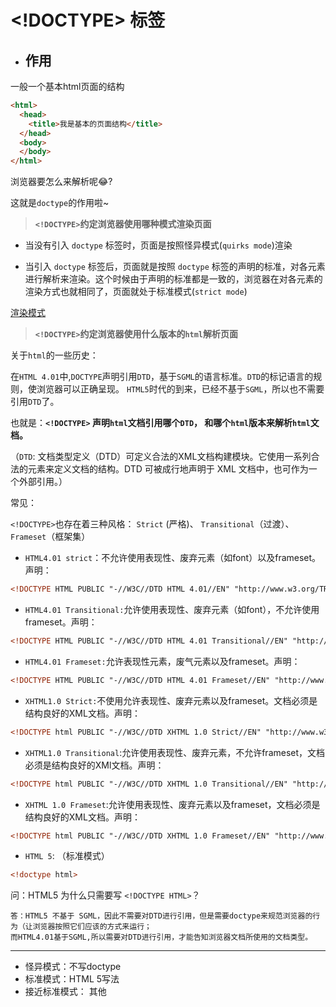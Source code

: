 # <!DOCTYPE> 标签

- ## 作用

一般一个基本html页面的结构

```html
<html>
  <head>
    <title>我是基本的页面结构</title>
  </head>
  <body>
  </body>
</html>
```
浏览器要怎么来解析呢😂?

这就是`doctype`的作用啦~

> **`<!DOCTYPE>`约定浏览器使用哪种模式渲染页面**

- 当没有引入 `doctype` 标签时，页面是按照怪异模式(`quirks mode`)渲染

- 当引入 `doctype` 标签后，页面就是按照 `doctype` 标签的声明的标准，对各元素进行解析来渲染。这个时候由于声明的标准都是一致的，浏览器在对各元素的渲染方式也就相同了，页面就处于标准模式(`strict mode`)

[渲染模式](./MODE.md)

> **`<!DOCTYPE>`约定浏览器使用什么版本的`html`解析页面**

关于`html`的一些历史：

在`HTML 4.01`中,`DOCTYPE`声明引用`DTD`，基于`SGML`的语言标准。`DTD`的标记语言的规则，使浏览器可以正确呈现。
`HTML5`时代的到来，已经不基于`SGML`，所以也不需要引用`DTD`了。

也就是：**`<!DOCTYPE>` 声明`html`文档引用哪个`DTD`， 和哪个`html`版本来解析`html`文档。**

（`DTD`: 文档类型定义（DTD）可定义合法的XML文档构建模块。它使用一系列合法的元素来定义文档的结构。DTD 可被成行地声明于 XML 文档中，也可作为一个外部引用。）

常见：

`<!DOCTYPE>`也存在着三种风格： `Strict` (严格)、 `Transitional`（过渡）、 `Frameset`（框架集）

- `HTML4.01 strict`：不允许使用表现性、废弃元素（如font）以及frameset。声明：

```html
<!DOCTYPE HTML PUBLIC "-//W3C//DTD HTML 4.01//EN" "http://www.w3.org/TR/html4/strict.dtd">
```

- `HTML4.01 Transitional:`允许使用表现性、废弃元素（如font），不允许使用frameset。声明：

```html
<!DOCTYPE HTML PUBLIC "-//W3C//DTD HTML 4.01 Transitional//EN" "http://www.w3.org/TR/html4/loose.dtd">

```

- `HTML4.01 Frameset:`允许表现性元素，废气元素以及frameset。声明：

```html
<!DOCTYPE HTML PUBLIC "-//W3C//DTD HTML 4.01 Frameset//EN" "http://www.w3.org/TR/html4/frameset.dtd">
```

- `XHTML1.0 Strict:`不使用允许表现性、废弃元素以及frameset。文档必须是结构良好的XML文档。声明：
```html
<!DOCTYPE html PUBLIC "-//W3C//DTD XHTML 1.0 Strict//EN" "http://www.w3.org/TR/xhtml1/DTD/xhtml1-strict.dtd">
```

- `XHTML1.0 Transitional`:允许使用表现性、废弃元素，不允许frameset，文档必须是结构良好的XMl文档。声明： 
```html
<!DOCTYPE html PUBLIC "-//W3C//DTD XHTML 1.0 Transitional//EN" "http://www.w3.org/TR/xhtml1/DTD/xhtml1-transitional.dtd">
```

- `XHTML 1.0 Frameset`:允许使用表现性、废弃元素以及frameset，文档必须是结构良好的XML文档。声明：

```html
<!DOCTYPE html PUBLIC "-//W3C//DTD XHTML 1.0 Frameset//EN" "http://www.w3.org/TR/xhtml1/DTD/xhtml1-frameset.dtd">
```

- `HTML 5`: （标准模式）

```html
<!doctype html>
```

  问：HTML5 为什么只需要写 `<!DOCTYPE HTML>`？

    答：HTML5 不基于 SGML，因此不需要对DTD进行引用，但是需要doctype来规范浏览器的行为（让浏览器按照它们应该的方式来运行；
    而HTML4.01基于SGML,所以需要对DTD进行引用，才能告知浏览器文档所使用的文档类型。

---

- 怪异模式：不写doctype
- 标准模式：HTML 5写法
- 接近标准模式： 其他